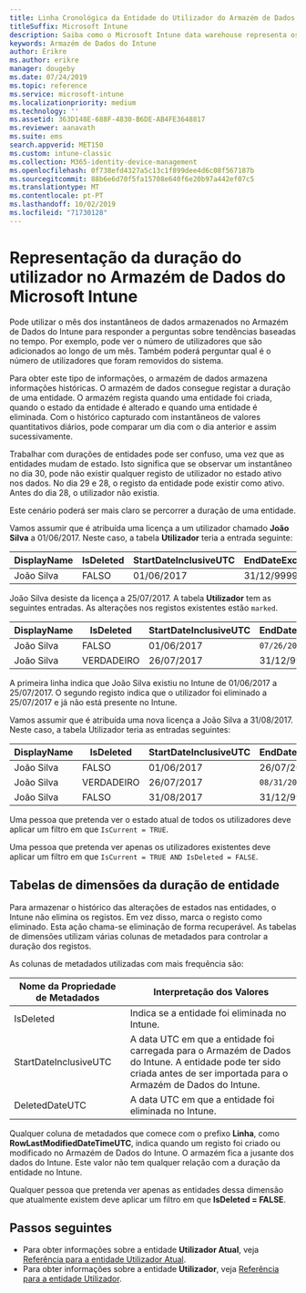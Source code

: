 ```yaml
---
title: Linha Cronológica da Entidade do Utilizador do Armazém de Dados
titleSuffix: Microsoft Intune
description: Saiba como o Microsoft Intune data warehouse representa os usuários em uma linha do tempo.
keywords: Armazém de Dados do Intune
author: Erikre
ms.author: erikre
manager: dougeby
ms.date: 07/24/2019
ms.topic: reference
ms.service: microsoft-intune
ms.localizationpriority: medium
ms.technology: ''
ms.assetid: 363D148E-688F-4830-B6DE-AB4FE3648817
ms.reviewer: aanavath
ms.suite: ems
search.appverid: MET150
ms.custom: intune-classic
ms.collection: M365-identity-device-management
ms.openlocfilehash: 0f738efd4327a5c13c1f899dee4d6c08f567187b
ms.sourcegitcommit: 88b6e6d70f5fa15708e640f6e20b97a442ef07c5
ms.translationtype: MT
ms.contentlocale: pt-PT
ms.lasthandoff: 10/02/2019
ms.locfileid: "71730128"
---
```

# <a name="user-lifetime-representation-in-the-microsoft-intune-data-warehouse"></a>Representação da duração do utilizador no Armazém de Dados do Microsoft Intune

Pode utilizar o mês dos instantâneos de dados armazenados no Armazém de Dados do Intune para responder a perguntas sobre tendências baseadas no tempo. Por exemplo, pode ver o número de utilizadores que são adicionados ao longo de um mês. Também poderá perguntar qual é o número de utilizadores que foram removidos do sistema.

Para obter este tipo de informações, o armazém de dados armazena informações históricas. O armazém de dados consegue registar a duração de uma entidade. O armazém regista quando uma entidade foi criada, quando o estado da entidade é alterado e quando uma entidade é eliminada. Com o histórico capturado com instantâneos de valores quantitativos diários, pode comparar um dia com o dia anterior e assim sucessivamente.

Trabalhar com durações de entidades pode ser confuso, uma vez que as entidades mudam de estado. Isto significa que se observar um instantâneo no dia 30, pode não existir qualquer registo de utilizador no estado ativo nos dados. No dia 29 e 28, o registo da entidade pode existir como ativo. Antes do dia 28, o utilizador não existia.

Este cenário poderá ser mais claro se percorrer a duração de uma entidade.

Vamos assumir que é atribuída uma licença a um utilizador chamado **João Silva** a 01/06/2017. Neste caso, a tabela **Utilizador** teria a entrada seguinte: 
 
| DisplayName | IsDeleted | StartDateInclusiveUTC | EndDateExclusiveUTC | IsCurrent 
| -- | -- | -- | -- | -- |
| João Silva | FALSO | 01/06/2017 | 31/12/9999 | VERDADEIRO
 
João Silva desiste da licença a 25/07/2017. A tabela **Utilizador** tem as seguintes entradas. As alterações nos registos existentes estão `marked`. 

| DisplayName | IsDeleted | StartDateInclusiveUTC | EndDateExclusiveUTC | IsCurrent 
| -- | -- | -- | -- | -- |
| João Silva | FALSO | 01/06/2017 | `07/26/2017` | `FALSE` 
| João Silva | VERDADEIRO | 26/07/2017 | 31/12/9999 | VERDADEIRO 

A primeira linha indica que João Silva existiu no Intune de 01/06/2017 a 25/07/2017. O segundo registo indica que o utilizador foi eliminado a 25/07/2017 e já não está presente no Intune.

Vamos assumir que é atribuída uma nova licença a João Silva a 31/08/2017. Neste caso, a tabela Utilizador teria as entradas seguintes:
 
| DisplayName | IsDeleted | StartDateInclusiveUTC | EndDateExclusiveUTC | IsCurrent 
| -- | -- | -- | -- | -- |
| João Silva | FALSO | 01/06/2017 | 26/07/2017 | FALSO 
| João Silva | VERDADEIRO | 26/07/2017 | `08/31/2017` | `FALSE` 
| João Silva | FALSO | 31/08/2017 | 31/12/9999 | VERDADEIRO 
 
Uma pessoa que pretenda ver o estado atual de todos os utilizadores deve aplicar um filtro em que `IsCurrent = TRUE`. 
 
Uma pessoa que pretenda ver apenas os utilizadores existentes deve aplicar um filtro em que `IsCurrent = TRUE AND IsDeleted = FALSE`.

## <a name="dimension-tables-in-the-entity-lifetime"></a>Tabelas de dimensões da duração de entidade

Para armazenar o histórico das alterações de estados nas entidades, o Intune não elimina os registos. Em vez disso, marca o registo como eliminado. Esta ação chama-se eliminação de forma recuperável. As tabelas de dimensões utilizam várias colunas de metadados para controlar a duração dos registos. 

As colunas de metadados utilizadas com mais frequência são: 

| Nome da Propriedade de Metadados  | Interpretação dos Valores |
|--|--|
| IsDeleted | Indica se a entidade foi eliminada no Intune. |
| StartDateInclusiveUTC  | A data UTC em que a entidade foi carregada para o Armazém de Dados do Intune. A entidade pode ter sido criada antes de ser importada para o Armazém de Dados do Intune. |
| DeletedDateUTC  | A data UTC em que a entidade foi eliminada no Intune. |  

Qualquer coluna de metadados que comece com o prefixo **Linha**, como **RowLastModifiedDateTimeUTC**, indica quando um registo foi criado ou modificado no Armazém de Dados do Intune. O armazém fica a jusante dos dados do Intune. Este valor não tem qualquer relação com a duração da entidade no Intune.  
 
Qualquer pessoa que pretenda ver apenas as entidades dessa dimensão que atualmente existem deve aplicar um filtro em que **IsDeleted = FALSE**.

## <a name="next-steps"></a>Passos seguintes

- Para obter informações sobre a entidade **Utilizador Atual**, veja [Referência para a entidade Utilizador Atual](../reports-ref-current-user.md).
- Para obter informações sobre a entidade **Utilizador**, veja [Referência para a entidade Utilizador](../reports-ref-user.md).
